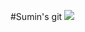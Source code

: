 #Sumin's git
<a href="https://mail.google.com/mail" target="_blank"><img src="https://img.shields.io/badge/GMAIL-#EA4335?style=flat-square&logo=gmail&logoColor=white"/></a>
